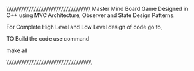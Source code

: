 \\\\\\\\\\\\\\\\\\\\\\\\\\\\\\\\\\\\\\\\\\\\\\\\\\\\\\\\\\\\\\\\\\\\\\\\\\\\\\\\\\\\\\\\\\\\\\\\\\\\
Master Mind Board Game Designed in C++ using MVC Architecture, Observer and State Design Patterns.

For Complete High Level and Low Level design of code go to,


TO Build the code use command

make all

\\\\\\\\\\\\\\\\\\\\\\\\\\\\\\\\\\\\\\\\\\\\\\\\\\\\\\\\\\\\\\\\\\\\\\\\\\\\\\\\\\\\\\\\\\\\\\\\\\\\\
